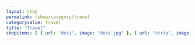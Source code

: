 ```yaml
---
layout: shop
permalink: /shop/category/travel
categoryvalue: travel
title: "Travel"
shopitems: [ { url: "desi", image: "desi.jpg" }, { url: "strip", image: "strip.jpg"} ]
---
```

